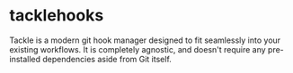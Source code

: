 # tacklehooks

Tackle is a modern git hook manager designed to fit seamlessly into your existing workflows. It is completely agnostic, and doesn't require any pre-installed dependencies aside from Git itself.
